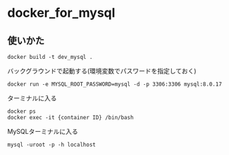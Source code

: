 # docker_for_mysql

## 使いかた

```
docker build -t dev_mysql .
```

バックグラウンドで起動する(環境変数でパスワードを指定しておく)
```
docker run -e MYSQL_ROOT_PASSWORD=mysql -d -p 3306:3306 mysql:8.0.17
```

ターミナルに入る

```
docker ps
docker exec -it {container ID} /bin/bash
```

MySQLターミナルに入る

```
mysql -uroot -p -h localhost
```
